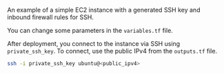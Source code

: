 An example of a simple EC2 instance with a generated SSH key and inbound firewall rules for SSH.

You can change some parameters in the `variables.tf` file.

After deployment, you connect to the instance via SSH using `private_ssh_key`. To connect, use the public IPv4 from the `outputs.tf` file.

```bash
ssh -i private_ssh_key ubuntu@<public_ipv4>
```
